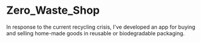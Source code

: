 # Zero_Waste_Shop
In response to the current recycling crisis, I've developed an app for buying and selling home-made goods in reusable or biodegradable packaging.
